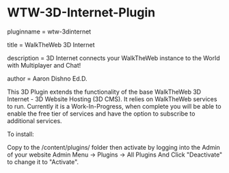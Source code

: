 # WTW-3D-Internet-Plugin

pluginname = wtw-3dinternet

title = WalkTheWeb 3D Internet

description = 3D Internet connects your WalkTheWeb instance to the World with Multiplayer and Chat!

author = Aaron Dishno Ed.D.

This 3D Plugin extends the functionality of the base WalkTheWeb 3D Internet - 3D Website Hosting (3D CMS).
It relies on WalkTheWeb services to run. Currently it is a Work-In-Progress, when complete you will be able to enable the free tier of services and have the option to subscribe to additional services.

To install:

Copy to the /content/plugins/ folder then activate by logging into the Admin of your website 
Admin Menu -> Plugins -> All Plugins
And Click "Deactivate" to change it to "Activate".
